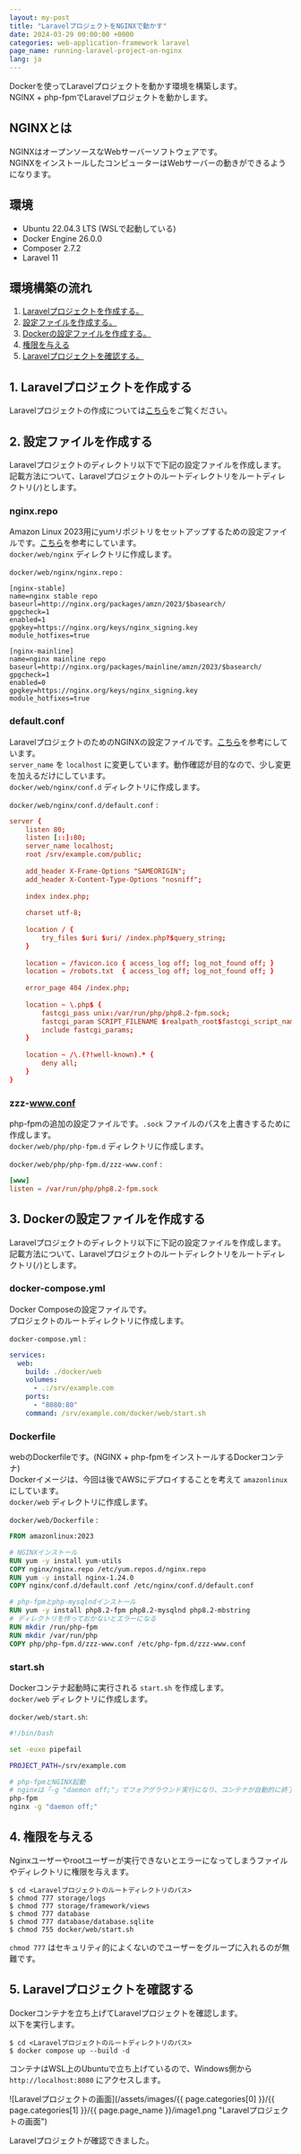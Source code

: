 ```yaml
---
layout: my-post
title: "LaravelプロジェクトをNGINXで動かす"
date: 2024-03-29 00:00:00 +0000
categories: web-application-framework laravel
page_name: running-laravel-project-on-nginx
lang: ja
---
```


Dockerを使ってLaravelプロジェクトを動かす環境を構築します。  
NGINX + php-fpmでLaravelプロジェクトを動かします。

## NGINXとは
NGINXはオープンソースなWebサーバーソフトウェアです。  
NGINXをインストールしたコンピューターはWebサーバーの動きができるようになります。

## 環境
- Ubuntu 22.04.3 LTS (WSLで起動している)
- Docker Engine 26.0.0
- Composer 2.7.2
- Laravel 11

## 環境構築の流れ
1. [Laravelプロジェクトを作成する。](#1-laravelプロジェクトを作成する)
2. [設定ファイルを作成する。](#2-設定ファイルを作成する)
3. [Dockerの設定ファイルを作成する。](#3-dockerの設定ファイルを作成する)
4. [権限を与える](#4-権限を与える)
5. [Laravelプロジェクトを確認する。](#5-laravelプロジェクトを確認する)

## 1. Laravelプロジェクトを作成する
Laravelプロジェクトの作成については[こちら](/web-application-framework/laravel/creating-laravel-project-on-linux)をご覧ください。

## 2. 設定ファイルを作成する
Laravelプロジェクトのディレクトリ以下で下記の設定ファイルを作成します。  
記載方法について、Laravelプロジェクトのルートディレクトリをルートディレクトリ(`/`)とします。

### nginx.repo
Amazon Linux 2023用にyumリポジトリをセットアップするための設定ファイルです。[こちら](https://docs.nginx.com/nginx/admin-guide/installing-nginx/installing-nginx-open-source/#installing-prebuilt-amazon-linux-packages)を参考にしています。  
`docker/web/nginx` ディレクトリに作成します。

`docker/web/nginx/nginx.repo` :
```
[nginx-stable]
name=nginx stable repo
baseurl=http://nginx.org/packages/amzn/2023/$basearch/
gpgcheck=1
enabled=1
gpgkey=https://nginx.org/keys/nginx_signing.key
module_hotfixes=true

[nginx-mainline]
name=nginx mainline repo
baseurl=http://nginx.org/packages/mainline/amzn/2023/$basearch/
gpgcheck=1
enabled=0
gpgkey=https://nginx.org/keys/nginx_signing.key
module_hotfixes=true
```

### default.conf
LaravelプロジェクトのためのNGINXの設定ファイルです。[こちら](https://laravel.com/docs/11.x/deployment#nginx)を参考にしています。  
`server_name` を `localhost` に変更しています。動作確認が目的なので、少し変更を加えるだけにしています。  
`docker/web/nginx/conf.d` ディレクトリに作成します。

`docker/web/nginx/conf.d/default.conf` :
```conf
server {
    listen 80;
    listen [::]:80;
    server_name localhost;
    root /srv/example.com/public;
 
    add_header X-Frame-Options "SAMEORIGIN";
    add_header X-Content-Type-Options "nosniff";
 
    index index.php;
 
    charset utf-8;
 
    location / {
        try_files $uri $uri/ /index.php?$query_string;
    }
 
    location = /favicon.ico { access_log off; log_not_found off; }
    location = /robots.txt  { access_log off; log_not_found off; }
 
    error_page 404 /index.php;
 
    location ~ \.php$ {
        fastcgi_pass unix:/var/run/php/php8.2-fpm.sock;
        fastcgi_param SCRIPT_FILENAME $realpath_root$fastcgi_script_name;
        include fastcgi_params;
    }
 
    location ~ /\.(?!well-known).* {
        deny all;
    }
}
```

### zzz-www.conf
php-fpmの追加の設定ファイルです。`.sock` ファイルのパスを上書きするために作成します。  
`docker/web/php/php-fpm.d` ディレクトリに作成します。

`docker/web/php/php-fpm.d/zzz-www.conf` :
```conf
[www]
listen = /var/run/php/php8.2-fpm.sock
```

## 3. Dockerの設定ファイルを作成する
Laravelプロジェクトのディレクトリ以下に下記の設定ファイルを作成します。  
記載方法について、Laravelプロジェクトのルートディレクトリをルートディレクトリ(`/`)とします。

### docker-compose.yml
Docker Composeの設定ファイルです。  
プロジェクトのルートディレクトリに作成します。

`docker-compose.yml` :
```yml
services:
  web:
    build: ./docker/web
    volumes:
      - .:/srv/example.com
    ports:
      - "8080:80"
    command: /srv/example.com/docker/web/start.sh
```

### Dockerfile
webのDockerfileです。(NGINX + php-fpmをインストールするDockerコンテナ)  
Dockerイメージは、今回は後でAWSにデプロイすることを考えて `amazonlinux` にしています。  
`docker/web` ディレクトリに作成します。

`docker/web/Dockerfile` :
```dockerfile
FROM amazonlinux:2023

# NGINXインストール
RUN yum -y install yum-utils
COPY nginx/nginx.repo /etc/yum.repos.d/nginx.repo
RUN yum -y install nginx-1.24.0
COPY nginx/conf.d/default.conf /etc/nginx/conf.d/default.conf

# php-fpmとphp-mysqlndインストール
RUN yum -y install php8.2-fpm php8.2-mysqlnd php8.2-mbstring
# ディレクトリを作っておかないとエラーになる
RUN mkdir /run/php-fpm
RUN mkdir /var/run/php
COPY php/php-fpm.d/zzz-www.conf /etc/php-fpm.d/zzz-www.conf
```

### start.sh
Dockerコンテナ起動時に実行される `start.sh` を作成します。  
`docker/web` ディレクトリに作成します。

`docker/web/start.sh`:

```sh
#!/bin/bash

set -euxo pipefail

PROJECT_PATH=/srv/example.com

# php-fpmとNGINX起動
# nginxは「-g "daemon off;"」でフォアグラウンド実行になり、コンテナが自動的に終了しなくなる
php-fpm
nginx -g "daemon off;"
```

## 4. 権限を与える
Nginxユーザーやrootユーザーが実行できないとエラーになってしまうファイルやディレクトリに権限を与えます。

```
$ cd <Laravelプロジェクトのルートディレクトリのパス>
$ chmod 777 storage/logs
$ chmod 777 storage/framework/views
$ chmod 777 database
$ chmod 777 database/database.sqlite
$ chmod 755 docker/web/start.sh
```

`chmod 777` はセキュリティ的によくないのでユーザーをグループに入れるのが無難です。

## 5. Laravelプロジェクトを確認する
Dockerコンテナを立ち上げてLaravelプロジェクトを確認します。  
以下を実行します。

```
$ cd <Laravelプロジェクトのルートディレクトリのパス>
$ docker compose up --build -d
```

コンテナはWSL上のUbuntuで立ち上げているので、Windows側から `http://localhost:8080` にアクセスします。

![Laravelプロジェクトの画面](/assets/images/{{ page.categories[0] }}/{{ page.categories[1] }}/{{ page.page_name }}/image1.png "Laravelプロジェクトの画面")

Laravelプロジェクトが確認できました。